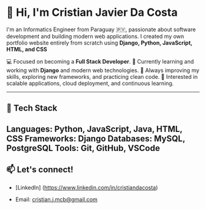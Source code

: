 # 👋 Hi, I'm Cristian Javier Da Costa 
I'm an Informatics Engineer from Paraguay 🇵🇾, passionate about software development and building modern web applications. I created my own portfolio website entirely from scratch using **Django, Python, JavaScript, HTML, and CSS** 

💻 Focused on becoming a **Full Stack Developer**. 
🔭 Currently learning and working with **Django** and modern web technologies. 
🌱 Always improving my skills, exploring new frameworks, and practicing clean code. 
🎯 Interested in scalable applications, cloud deployment, and continuous learning. 

--- 
## 🚀 Tech Stack 

**Languages:** Python, JavaScript, Java, HTML, CSS 
**Frameworks:** Django 
**Databases:** MySQL, PostgreSQL 
**Tools:** Git, GitHub, VSCode 
--- 
## 📫 Let's connect! 

- [LinkedIn] (https://www.linkedin.com/in/cristiandacosta)
  
- Email: cristian.j.mcb@gmail.com
